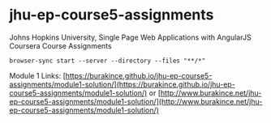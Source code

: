 # jhu-ep-course5-assignments
Johns Hopkins University, Single Page Web Applications with AngularJS Coursera Course Assignments

`browser-sync start --server --directory --files "**/*"`

Module 1 Links: [https://burakince.github.io/jhu-ep-course5-assignments/module1-solution/](https://burakince.github.io/jhu-ep-course5-assignments/module1-solution/) or [http://www.burakince.net/jhu-ep-course5-assignments/module1-solution/](http://www.burakince.net/jhu-ep-course5-assignments/module1-solution/)